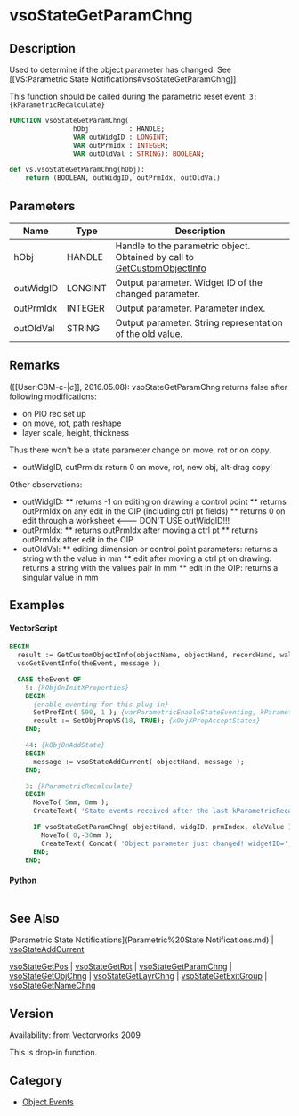# vsoStateGetParamChng

## Description
Used to determine if the object parameter has changed. See [[VS:Parametric State Notifications#vsoStateGetParamChng]]

This function should be called during the parametric reset event: <code>3: {kParametricRecalculate}</code>

```pascal
FUNCTION vsoStateGetParamChng(
				hObj          : HANDLE;
				VAR outWidgID : LONGINT;
				VAR outPrmIdx : INTEGER;
				VAR outOldVal : STRING): BOOLEAN;
```

```python
def vs.vsoStateGetParamChng(hObj):
    return (BOOLEAN, outWidgID, outPrmIdx, outOldVal)
```

## Parameters
|Name|Type|Description|
|---|---|---|
|hObj|HANDLE|Handle to the parametric object. Obtained by call to [GetCustomObjectInfo](GetCustomObjectInfo.md)|
|outWidgID|LONGINT|Output parameter. Widget ID of the changed parameter.|
|outPrmIdx|INTEGER|Output parameter. Parameter index.|
|outOldVal|STRING|Output parameter. String representation of the old value.|

## Remarks
([[User:CBM-c-|_c_]], 2016.05.08): vsoStateGetParamChng returns false after following modifications:
* on PIO rec set up
* on move, rot, path reshape
* layer scale, height, thickness

Thus there won't be a state parameter change on move, rot or on copy.
* outWidgID, outPrmIdx return 0 on move, rot, new obj, alt-drag copy!

Other observations:
* outWidgID:
** returns -1 on editing on drawing a control point
** returns outPrmIdx on any edit in the OIP (including ctrl pt fields)
** returns 0 on edit through a worksheet <--- DON'T USE outWidgID!!! 
* outPrmIdx:
** returns outPrmIdx after moving a ctrl pt
** returns outPrmIdx after edit in the OIP
* outOldVal:
** editing dimension or control point parameters: returns a string with the value in mm
** edit after moving a ctrl pt on drawing: returns a string with the values pair in mm
** edit in the OIP: returns a singular value in mm

## Examples
#### VectorScript ####
```pascal
BEGIN
  result := GetCustomObjectInfo(objectName, objectHand, recordHand, wallHand);
  vsoGetEventInfo(theEvent, message );

  CASE theEvent OF
    5: {kObjOnInitXProperties}
    BEGIN
      {enable eventing for this plug-in}
      SetPrefInt( 590, 1 ); {varParametricEnableStateEventing, kParametricStateEvent_ResetStatesEvent}
      result := SetObjPropVS(18, TRUE); {kObjXPropAcceptStates}
    END;	

    44: {kObjOnAddState}
    BEGIN
      message := vsoStateAddCurrent( objectHand, message );
    END;

    3: {kParametricRecalculate}
    BEGIN
      MoveTo( 5mm, 8mm );
      CreateText( 'State events received after the last kParametricRecalculate:' );

      IF vsoStateGetParamChng( objectHand, widgID, prmIndex, oldValue ) THEN BEGIN
        MoveTo( 0,-30mm );
        CreateText( Concat( 'Object parameter just changed! widgetID=', widgID, ' paramIndex=', prmIndex,' OldValue=', oldValue ) );
      END;
    END;
```
#### Python ####
```python

```

## See Also
[Parametric State Notifications](Parametric%20State Notifications.md) | [vsoStateAddCurrent](vsoStateAddCurrent.md)

[vsoStateGetPos](vsoStateGetPos.md) | [vsoStateGetRot](vsoStateGetRot.md) | [vsoStateGetParamChng](vsoStateGetParamChng.md) | [vsoStateGetObjChng](vsoStateGetObjChng.md) | [vsoStateGetLayrChng](vsoStateGetLayrChng.md) | [vsoStateGetExitGroup](vsoStateGetExitGroup.md) | [vsoStateGetNameChng](vsoStateGetNameChng.md)

## Version
Availability: from Vectorworks 2009

This is drop-in function.

## Category
* [Object Events](../Categories/Object%20Events.md)
